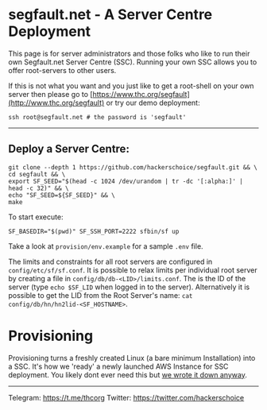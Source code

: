 # segfault.net - A Server Centre Deployment

This page is for server administrators and those folks who like to run their own Segfault.net Server Centre (SSC). Running your own SSC allows you to offer root-servers to other users.

If this is not what you want and you just like to get a root-shell on your own server then please go to [https://www.thc.org/segfault](http://www.thc.org/segfault) or try our demo deployment:
```shell
ssh root@segfault.net # the password is 'segfault'
```

---

## Deploy a Server Centre:
```shell
git clone --depth 1 https://github.com/hackerschoice/segfault.git && \
cd segfault && \
export SF_SEED="$(head -c 1024 /dev/urandom | tr -dc '[:alpha:]' | head -c 32)" && \
echo "SF_SEED=${SF_SEED}" && \
make
```

To start execute:
```
SF_BASEDIR="$(pwd)" SF_SSH_PORT=2222 sfbin/sf up
```

Take a look at `provision/env.example` for a sample `.env` file.

The limits and constraints for all root servers are configured in `config/etc/sf/sf.conf`. It is possible to relax limits per individual root server by creating a file in `config/db/db-<LID>/limits.conf`. The <LID> is the ID of the server (type `echo $SF_LID` when logged in to the server). Alternatively it is possible to get the LID from the Root Server's name: `cat config/db/hn/hn2lid-<SF_HOSTNAME>`.  

# Provisioning

Provisioning turns a freshly created Linux (a bare minimum Installation) into a SSC. It's how we 'ready' a newly launched AWS Instance for SSC deployment. You likely dont ever need this but [we wrote it down anyway](https://github.com/hackerschoice/segfault/wiki/AWS-Deployment).

---

Telegram: https://t.me/thcorg
Twitter: https://twitter.com/hackerschoice
